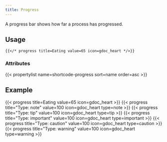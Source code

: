 ```yaml
---
title: Progress
---
```


A progress bar shows how far a process has progressed.

## Usage

<!-- prettier-ignore -->
```tpl
{{</* progress title=Eating value=65 icon=gdoc_heart */>}}
```

### Attributes

<!-- prettier-ignore-start -->
<!-- spellchecker-disable -->
{{< propertylist name=shortcode-progress sort=name order=asc >}}
<!-- spellchecker-enable -->
<!-- prettier-ignore-end -->

## Example

<!-- prettier-ignore-start -->
<!-- spellchecker-disable -->
{{< progress title=Eating value=65 icon=gdoc_heart >}}
{{< progress title="Type: note" value=100 icon=gdoc_heart type=note >}}
{{< progress title="Type: tip" value=100 icon=gdoc_heart type=tip >}}
{{< progress title="Type: important" value=100 icon=gdoc_heart type=important >}}
{{< progress title="Type: caution" value=100 icon=gdoc_heart type=caution >}}
{{< progress title="Type: warning" value=100 icon=gdoc_heart type=warning >}}
<!-- spellchecker-enable -->
<!-- prettier-ignore-end -->
